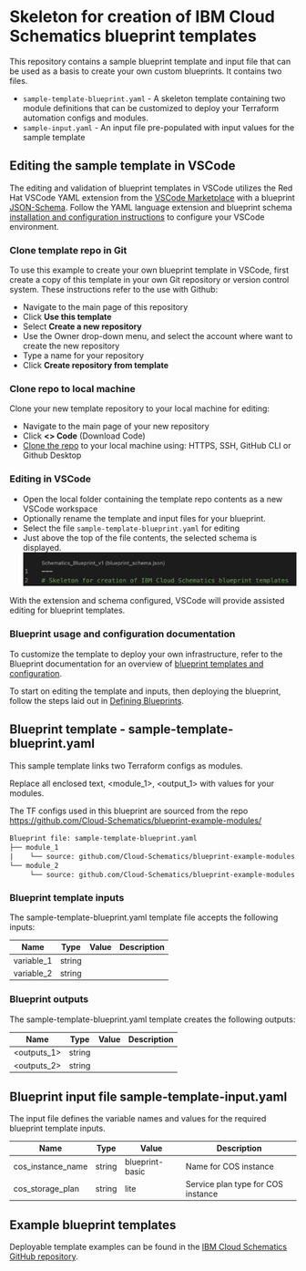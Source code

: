 # Skeleton for creation of IBM Cloud Schematics blueprint templates  

This repository contains a sample blueprint template and input file that can be used as a basis to create your own custom blueprints. It contains two files. 

- `sample-template-blueprint.yaml` - A skeleton template containing two module definitions that can be customized to deploy your Terraform automation configs and modules. 
- `sample-input.yaml` - An input file pre-populated with input values for the sample template  


## Editing the sample template in VSCode

The editing and validation of blueprint templates in VSCode utilizes the Red Hat VSCode YAML extension from the [VSCode Marketplace](https://marketplace.visualstudio.com/items?itemName=redhat.vscode-yaml) with a blueprint [JSON-Schema](json-schema.org). Follow the YAML language extension and blueprint schema [installation and configuration instructions](https://github.com/Cloud-Schematics/vscode-blueprint-schema) to configure your VSCode environment.     

### Clone template repo in Git
To use this example to create your own blueprint template in VSCode, first create a copy of this template in your own Git repository or version control system. These instructions refer to the use with Github: 
- Navigate to the main page of this repository  
- Click **Use this template** 
- Select **Create a new repository** 
- Use the Owner drop-down menu, and select the account where want to create the new repository
- Type a name for your repository
- Click **Create repository from template**

### Clone repo to local machine
Clone your new template repository to your local machine for editing:
- Navigate to the main page of your new repository
- Click **<> Code** (Download Code)
- [Clone the repo](https://docs.github.com/en/repositories/creating-and-managing-repositories/cloning-a-repository) to your local machine using: HTTPS, SSH, GitHub CLI or Github Desktop

### Editing in VSCode
- Open the local folder containing the template repo contents as a new VSCode workspace
- Optionally rename the template and input files for your blueprint. 
- Select the file `sample-template-blueprint.yaml` for editing
- Just above the top of the file contents, the selected schema is displayed.  
![Blueprint template schema](images/vscode-schema-banner.png)  

With the extension and schema configured, VSCode will provide assisted editing for blueprint templates.

### Blueprint usage and configuration documentation
To customize the template to deploy your own infrastructure, refer to the Blueprint documentation for an overview of [blueprint templates and configuration](https://cloud.ibm.com/docs/schematics?topic=schematics-blueprint-templates&interface=ui). 

To start on editing the template and inputs, then deploying the blueprint, follow the steps laid out in [Defining Blueprints](https://cloud.ibm.com/docs/schematics?topic=schematics-define-blueprints). 



## Blueprint template - sample-template-blueprint.yaml

This sample template links two Terraform configs as modules.

Replace all enclosed text, <module_1>, <output_1> with values for your modules.  

The TF configs used in this blueprint are sourced from the repo https://github.com/Cloud-Schematics/blueprint-example-modules/
```
Blueprint file: sample-template-blueprint.yaml
├── module_1
|    └── source: github.com/Cloud-Schematics/blueprint-example-modules
└── module_2
     └── source: github.com/Cloud-Schematics/blueprint-example-modules
```

### Blueprint template inputs 
The sample-template-blueprint.yaml template file accepts the following inputs:

| Name | Type | Value | Description |
|------|------|------|----------------|
| variable_1 | string |  |  |
| variable_2 | string |  |  |

### Blueprint outputs
The sample-template-blueprint.yaml template creates the following outputs:

| Name | Type | Value | Description |
|------|------|------|----------------|
| <outputs_1> | string |  |  |
| <outputs_2> | string |  |  |

## Blueprint input file sample-template-input.yaml
The input file defines the variable names and values for the required blueprint template inputs. 

| Name | Type | Value | Description |
|------|------|------|----------------|
| cos_instance_name | string | blueprint-basic  | Name for COS instance |
| cos_storage_plan | string | lite | Service plan type for COS instance |


## Example blueprint templates

Deployable template examples can be found in the [IBM Cloud Schematics GitHub repository](https://github.com/orgs/Cloud-Schematics/repositories/?q=topic:blueprint). 